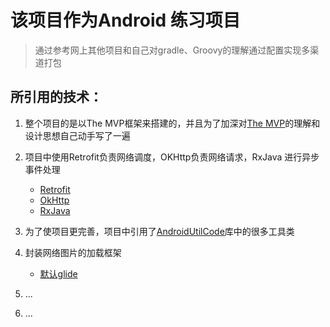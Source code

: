 
# 该项目作为Android 练习项目

> 通过参考网上其他项目和自己对gradle、Groovy的理解通过配置实现多渠道打包

## 所引用的技术：

1. 整个项目的是以The MVP框架来搭建的，并且为了加深对[The MVP](https://github.com/kymjs/TheMVP)的理解和设计思想自己动手写了一遍
    
2. 项目中使用Retrofit负责网络调度，OKHttp负责网络请求，RxJava 进行异步事件处理
    * [Retrofit](https://github.com/square/retrofit)
    * [OkHttp](https://github.com/square/okhttp)
    * [RxJava](https://github.com/ReactiveX/RxJava)
3. 为了使项目更完善，项目中引用了[AndroidUtilCode](https://github.com/Blankj/AndroidUtilCode)库中的很多工具类
    
4. 封装网络图片的加载框架

    * [默认glide](https://github.com/bumptech/glide)
    
5.
    ...
6.
    ...